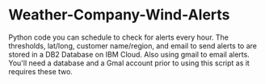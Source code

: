 # Weather-Company-Wind-Alerts
Python code you can schedule to check for alerts every hour.  The thresholds, lat/long, customer name/region, and email to send alerts to are stored in a DB2 Database on IBM Cloud.  Also using gmail to email alerts.  You'll need a database and a Gmal account prior to using this script as it requires these two.
